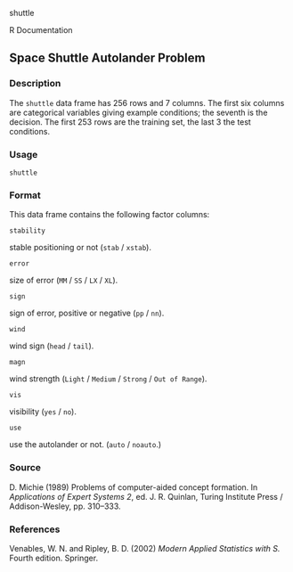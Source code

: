 shuttle

R Documentation

##  Space Shuttle Autolander Problem

### Description

The `shuttle` data frame has 256 rows and 7 columns. The first six columns are
categorical variables giving example conditions; the seventh is the decision.
The first 253 rows are the training set, the last 3 the test conditions.

### Usage

    
    shuttle

### Format

This data frame contains the following factor columns:

`stability`

stable positioning or not (`stab` / `xstab`).

`error`

size of error (`MM` / `SS` / `LX` / `XL`).

`sign`

sign of error, positive or negative (`pp` / `nn`).

`wind`

wind sign (`head` / `tail`).

`magn`

wind strength (`Light` / `Medium` / `Strong` / `Out of Range`).

`vis`

visibility (`yes` / `no`).

`use`

use the autolander or not. (`auto` / `noauto`.)

### Source

D. Michie (1989) Problems of computer-aided concept formation. In
_Applications of Expert Systems 2_, ed. J. R. Quinlan, Turing Institute Press
/ Addison-Wesley, pp. 310–333.

### References

Venables, W. N. and Ripley, B. D. (2002) _Modern Applied Statistics with S._
Fourth edition. Springer.

